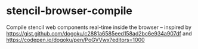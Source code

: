 # stencil-browser-compile
Compile stencil web components real-time inside the browser – inspired by https://gist.github.com/dogoku/c2881a6585eed158ad2bc6e934a907df and https://codepen.io/dogoku/pen/PoGVVwx?editors=1000
